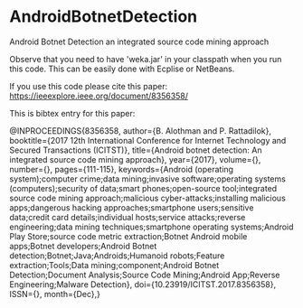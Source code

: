 # AndroidBotnetDetection
Android Botnet Detection an integrated source code mining approach

Observe that you need to have 'weka.jar' in your classpath when you run this code. This can be easily done with Ecplise or NetBeans.

If you use this code please cite this paper:
https://ieeexplore.ieee.org/document/8356358/ 


This is bibtex entry for this paper:


@INPROCEEDINGS{8356358,
author={B. Alothman and P. Rattadilok},
booktitle={2017 12th International Conference for Internet Technology and Secured Transactions (ICITST)},
title={Android botnet detection: An integrated source code mining approach},
year={2017},
volume={},
number={},
pages={111-115},
keywords={Android (operating system);computer crime;data mining;invasive software;operating systems (computers);security of data;smart phones;open-source tool;integrated source code mining approach;malicious cyber-attacks;installing malicious apps;dangerous hacking approaches;smartphone users;sensitive data;credit card details;individual hosts;service attacks;reverse engineering;data mining techniques;smartphone operating systems;Android Play Store;source code metric extraction;Botnet Android mobile apps;Botnet developers;Android Botnet detection;Botnet;Java;Androids;Humanoid robots;Feature extraction;Tools;Data mining;component;Android Botnet Detection;Document Analysis;Source Code Mining;Android App;Reverse Engineering;Malware Detection},
doi={10.23919/ICITST.2017.8356358},
ISSN={},
month={Dec},}

